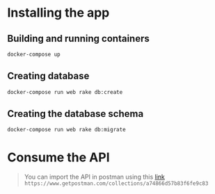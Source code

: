 # Installing the app

## Building and running containers
```sh
docker-compose up
```

## Creating database
```sh
docker-compose run web rake db:create
```

## Creating the database schema
```sh
docker-compose run web rake db:migrate
```

# Consume the API
> You can import the API in postman using this [link](https://www.getpostman.com/collections/a74866d57b83f6fe9c83) `https://www.getpostman.com/collections/a74866d57b83f6fe9c83`